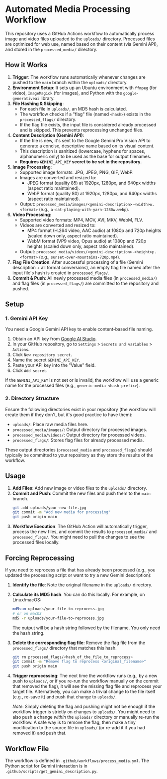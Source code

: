 # Automated Media Processing Workflow

This repository uses a GitHub Actions workflow to automatically process image and video files uploaded to the `uploads/` directory. Processed files are optimized for web use, named based on their content (via Gemini API), and stored in the `processed_media/` directory.

## How it Works

1.  **Trigger**: The workflow runs automatically whenever changes are pushed to the `main` branch within the `uploads/` directory.
2.  **Environment Setup**: It sets up an Ubuntu environment with `ffmpeg` (for video), `ImageMagick` (for images), and Python with the `google-generativeai` library.
3.  **File Hashing & Skipping**:
    *   For each file in `uploads/`, an MD5 hash is calculated.
    *   The workflow checks if a "flag" file (named `<hash>`) exists in the `processed_flags/` directory.
    *   If the flag file exists, the input file is considered already processed and is skipped. This prevents reprocessing unchanged files.
4.  **Content Description (Gemini API)**:
    *   If the file is new, it's sent to the Google Gemini Pro Vision API to generate a concise, descriptive name based on its visual content.
    *   This description is sanitized (lowercase, hyphens for spaces, alphanumeric only) to be used as the base for output filenames.
    *   **Requires `GEMINI_API_KEY` secret to be set in the repository.**
5.  **Image Processing**:
    *   Supported image formats: JPG, JPEG, PNG, GIF, WebP.
    *   Images are converted and resized to:
        *   JPEG format (quality 85) at 1920px, 1280px, and 640px widths (aspect ratio maintained).
        *   WebP format (quality 80) at 1920px, 1280px, and 640px widths (aspect ratio maintained).
    *   Output: `processed_media/images/<gemini-description>-<width>w.<format>` (e.g., `a-cat-playing-with-yarn-1280w.webp`).
6.  **Video Processing**:
    *   Supported video formats: MP4, MOV, AVI, MKV, WebM, FLV.
    *   Videos are converted and resized to:
        *   MP4 format (H.264 video, AAC audio) at 1080p and 720p heights (scaled down only, aspect ratio maintained).
        *   WebM format (VP9 video, Opus audio) at 1080p and 720p heights (scaled down only, aspect ratio maintained).
    *   Output: `processed_media/videos/<gemini-description>-<height>p.<format>` (e.g., `sunset-over-mountains-720p.mp4`).
7.  **Flag File Creation**: After successful processing of a file (Gemini description + all format conversions), an empty flag file named after the input file's hash is created in `processed_flags/`.
8.  **Commit & Push**: All newly processed media files (in `processed_media/`) and flag files (in `processed_flags/`) are committed to the repository and pushed.

## Setup

### 1. Gemini API Key

You need a Google Gemini API key to enable content-based file naming.

1.  Obtain an API key from [Google AI Studio](https://aistudio.google.com/app/apikey).
2.  In your GitHub repository, go to `Settings` > `Secrets and variables` > `Actions`.
3.  Click `New repository secret`.
4.  Name the secret `GEMINI_API_KEY`.
5.  Paste your API key into the "Value" field.
6.  Click `Add secret`.

If the `GEMINI_API_KEY` is not set or is invalid, the workflow will use a generic name for the processed files (e.g., `generic-media-<hash-prefix>`).

### 2. Directory Structure

Ensure the following directories exist in your repository (the workflow will create them if they don't, but it's good practice to have them):

*   `uploads/`: Place raw media files here.
*   `processed_media/images/`: Output directory for processed images.
*   `processed_media/videos/`: Output directory for processed videos.
*   `processed_flags/`: Stores flag files for already processed media.

These output directories (`processed_media` and `processed_flags`) should typically be committed to your repository as they store the results of the workflow.

## Usage

1.  **Add Files**: Add new image or video files to the `uploads/` directory.
2.  **Commit and Push**: Commit the new files and push them to the `main` branch.
    ```bash
    git add uploads/your-new-file.jpg
    git commit -m "Add new media for processing"
    git push origin main
    ```
3.  **Workflow Execution**: The GitHub Action will automatically trigger, process the new files, and commit the results to `processed_media/` and `processed_flags/`. You might need to pull the changes to see the processed files locally.

## Forcing Reprocessing

If you need to reprocess a file that has already been processed (e.g., you updated the processing script or want to try a new Gemini description):

1.  **Identify the file**: Note the original filename in the `uploads/` directory.
2.  **Calculate its MD5 hash**: You can do this locally. For example, on Linux/macOS:
    ```bash
    md5sum uploads/your-file-to-reprocess.jpg
    # or on macOS
    md5 -r uploads/your-file-to-reprocess.jpg
    ```
    The output will be a hash string followed by the filename. You only need the hash string.
3.  **Delete the corresponding flag file**:
    Remove the flag file from the `processed_flags/` directory that matches this hash.
    ```bash
    git rm processed_flags/<hash_of_the_file_to_reprocess>
    git commit -m "Remove flag to reprocess <original_filename>"
    git push origin main
    ```
4.  **Trigger reprocessing**: The next time the workflow runs (e.g., by a new push to `uploads/`, or if you re-run the workflow manually on the commit that removed the flag), it will see the missing flag file and reprocess your target file. Alternatively, you can make a trivial change to the file itself (e.g., re-save it) and push that change to `uploads/`.

    *Note*: Simply deleting the flag and pushing might not be enough if the workflow trigger is strictly on changes to `uploads/`. You might need to also push a change *within* the `uploads/` directory or manually re-run the workflow. A safe way is to remove the flag, then make a tiny modification to the source file in `uploads/` (or re-add it if you had removed it) and push that.

## Workflow File

The workflow is defined in `.github/workflows/process_media.yml`.
The Python script for Gemini interaction is in `.github/scripts/get_gemini_description.py`.
